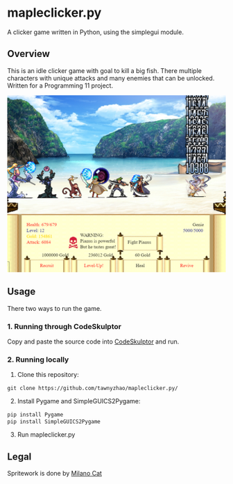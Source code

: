 # mapleclicker.py
A clicker game written in Python, using the simplegui module. 

## Overview
This is an idle clicker game with goal to kill a big fish. There multiple characters with unique attacks and many enemies that can be unlocked. Written for a Programming 11 project.

![Preview](image.png)

## Usage
There two ways to run the game.

### 1. **Running through CodeSkulptor**
Copy and paste the source code into [CodeSkulptor](codeskulptor.org) and run.

### 2. **Running locally**
1. Clone this repository:
```
git clone https://github.com/tawnyzhao/mapleclicker.py/
```

2. Install Pygame and SimpleGUICS2Pygame:

```
pip install Pygame
pip install SimpleGUICS2Pygame
```

3. Run mapleclicker.py

## Legal
Spritework is done by [Milano Cat](http://www.geocities.co.jp/Milano-Cat/)


